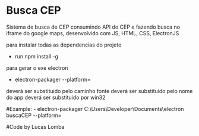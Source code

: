 # Busca CEP

Sistema de busca de CEP consumindo API do CEP e fazendo busca no iframe do google maps, desenvolvido com JS, HTML, CSS, ElectronJS

para instalar todas as dependencias do projeto
 - run npm install -g 

para gerar o exe electron
 - electron-packager <sourcedir> <appname> --platform=<platform>
  
<sourcedir> deverá ser substituido pelo caminho fonte
<appname> deverá ser substituido pelo nome do app
<platform> deverá ser substituido por win32
  
#Example: - electron-packager C:\Users\Developer\Documents\electron buscaCEP --platform=<win32>
  
#Code by Lucas Lomba
